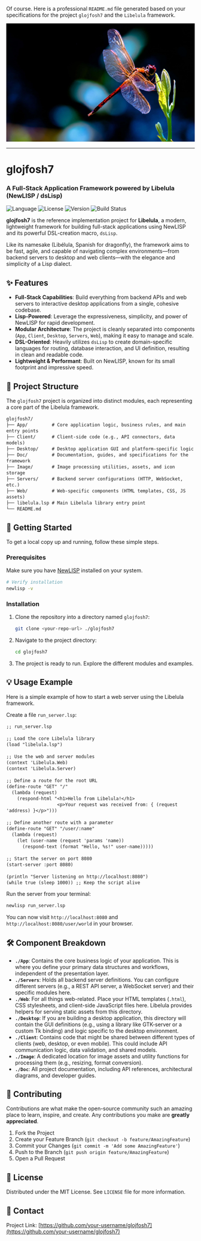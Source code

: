 Of course. Here is a professional `README.md` file generated based on your specifications for the project `glojfosh7` and the `Libelula` framework.

<img src="../image/logon.jpg">

---

# glojfosh7
### A Full-Stack Application Framework powered by Libelula (NewLISP / dsLisp)

![Language](https://img.shields.io/badge/language-NewLISP-orange.svg)
![License](https://img.shields.io/badge/License-MIT-blue.svg)
![Version](https://img.shields.io/badge/version-0.1.0-brightgreen.svg)
![Build Status](https://img.shields.io/badge/build-passing-brightgreen.svg)

**glojfosh7** is the reference implementation project for **Libelula**, a modern, lightweight framework for building full-stack applications using NewLISP and its powerful DSL-creation macro, `dsLisp`.

Like its namesake (Libélula, Spanish for dragonfly), the framework aims to be fast, agile, and capable of navigating complex environments—from backend servers to desktop and web clients—with the elegance and simplicity of a Lisp dialect.

## ✨ Features

*   **Full-Stack Capabilities**: Build everything from backend APIs and web servers to interactive desktop applications from a single, cohesive codebase.
*   **Lisp-Powered**: Leverage the expressiveness, simplicity, and power of NewLISP for rapid development.
*   **Modular Architecture**: The project is cleanly separated into components (`App`, `Client`, `Desktop`, `Servers`, `Web`), making it easy to manage and scale.
*   **DSL-Oriented**: Heavily utilizes `dsLisp` to create domain-specific languages for routing, database interaction, and UI definition, resulting in clean and readable code.
*   **Lightweight & Performant**: Built on NewLISP, known for its small footprint and impressive speed.

## 📂 Project Structure

The `glojfosh7` project is organized into distinct modules, each representing a core part of the Libelula framework.

```
glojfosh7/
├── App/         # Core application logic, business rules, and main entry points
├── Client/      # Client-side code (e.g., API connectors, data models)
├── Desktop/     # Desktop application GUI and platform-specific logic
├── Doc/         # Documentation, guides, and specifications for the framework
├── Image/       # Image processing utilities, assets, and icon storage
├── Servers/     # Backend server configurations (HTTP, WebSocket, etc.)
├── Web/         # Web-specific components (HTML templates, CSS, JS assets)
├── libelula.lsp # Main Libelula library entry point
└── README.md
```

## 🚀 Getting Started

To get a local copy up and running, follow these simple steps.

### Prerequisites

Make sure you have [NewLISP](http://www.newlisp.org/index.cgi?Download) installed on your system.

```bash
# Verify installation
newlisp -v
```

### Installation

1.  Clone the repository into a directory named `glojfosh7`:
    ```bash
    git clone <your-repo-url> ./glojfosh7
    ```
2.  Navigate to the project directory:
    ```bash
    cd glojfosh7
    ```
3.  The project is ready to run. Explore the different modules and examples.

## 💡 Usage Example

Here is a simple example of how to start a web server using the Libelula framework.

Create a file `run_server.lsp`:
```newlisp
;; run_server.lsp

;; Load the core Libelula library
(load "libelula.lsp")

;; Use the web and server modules
(context 'Libelula.Web)
(context 'Libelula.Server)

;; Define a route for the root URL
(define-route "GET" "/"
  (lambda (request)
    (respond-html "<h1>Hello from Libelula!</h1>
                   <p>Your request was received from: { (request 'address) }</p>")))

;; Define another route with a parameter
(define-route "GET" "/user/:name"
  (lambda (request)
    (let (user-name (request 'params 'name))
      (respond-text (format "Hello, %s!" user-name)))))

;; Start the server on port 8080
(start-server :port 8080)

(println "Server listening on http://localhost:8080")
(while true (sleep 1000)) ;; Keep the script alive
```

Run the server from your terminal:
```bash
newlisp run_server.lsp
```

You can now visit `http://localhost:8080` and `http://localhost:8080/user/world` in your browser.

## 🛠 Component Breakdown

*   **`./App`**: Contains the core business logic of your application. This is where you define your primary data structures and workflows, independent of the presentation layer.
*   **`./Servers`**: Holds all backend server definitions. You can configure different servers (e.g., a REST API server, a WebSocket server) and their specific modules here.
*   **`./Web`**: For all things web-related. Place your HTML templates (`.html`), CSS stylesheets, and client-side JavaScript files here. Libelula provides helpers for serving static assets from this directory.
*   **`./Desktop`**: If you are building a desktop application, this directory will contain the GUI definitions (e.g., using a library like GTK-server or a custom Tk binding) and logic specific to the desktop environment.
*   **`./Client`**: Contains code that might be shared between different types of clients (web, desktop, or even mobile). This could include API communication logic, data validation, and shared models.
*   **`./Image`**: A dedicated location for image assets and utility functions for processing them (e.g., resizing, format conversion).
*   **`./Doc`**: All project documentation, including API references, architectural diagrams, and developer guides.

## 🤝 Contributing

Contributions are what make the open-source community such an amazing place to learn, inspire, and create. Any contributions you make are **greatly appreciated**.

1.  Fork the Project
2.  Create your Feature Branch (`git checkout -b feature/AmazingFeature`)
3.  Commit your Changes (`git commit -m 'Add some AmazingFeature'`)
4.  Push to the Branch (`git push origin feature/AmazingFeature`)
5.  Open a Pull Request

## 📄 License

Distributed under the MIT License. See `LICENSE` file for more information.

## 📧 Contact

Project Link: [https://github.com/your-username/glojfosh7](https://github.com/your-username/glojfosh7)